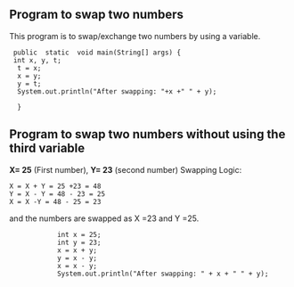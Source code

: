 ## Program to swap two numbers

This program is to swap/exchange two numbers by using a variable.

     public  static  void main(String[] args) {
     int x, y, t;  
      t = x;
      x = y;
      y = t;
      System.out.println("After swapping: "+x +" " + y);
     
      }

## Program to swap two numbers without using the third variable



**X= 25** (First number), **Y= 23** (second number)
Swapping Logic:

    X = X + Y = 25 +23 = 48
    Y = X - Y = 48 - 23 = 25
    X = X -Y = 48 - 25 = 23

and the numbers are swapped as X =23 and Y =25. 

  

                int x = 25;
                int y = 23;
                x = x + y;
                y = x - y;
                x = x - y;
                System.out.println("After swapping: " + x + " " + y);


